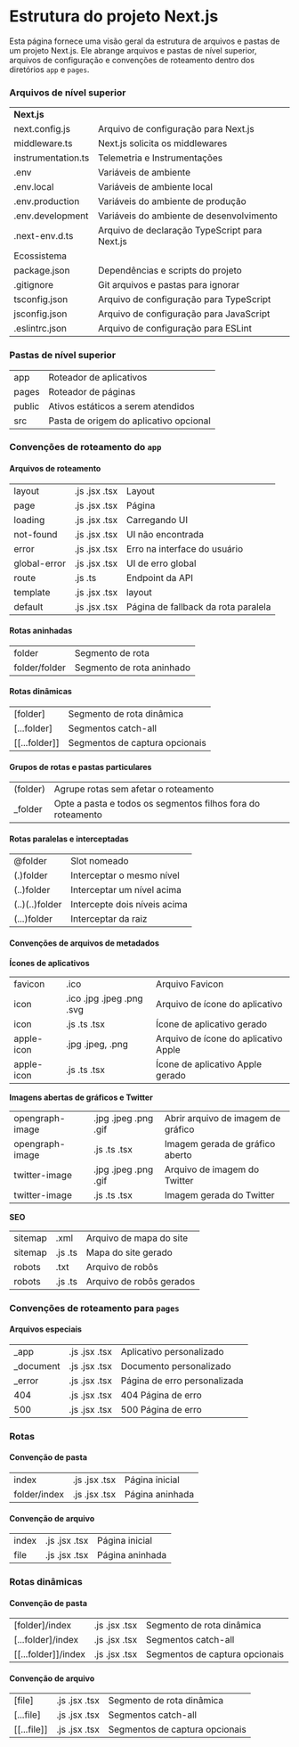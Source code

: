 # Estrutura do projeto Next.js

Esta página fornece uma visão geral da estrutura de arquivos e pastas de um projeto Next.js. Ele abrange arquivos e pastas de nível superior, arquivos de configuração e convenções de roteamento dentro dos diretórios `app` e `pages`.

### Arquivos de nível superior

<table>
  <tr>
    <td colspan="2">
      <strong>Next.js</strong>
    </td>
  </tr>
  <tr>
    <td>next.config.js</td>
    <td>Arquivo de configuração para Next.js</td>
  </tr>
  <tr>
    <td>
      middleware.ts
    </td>
    <td>
      Next.js solicita os middlewares
    </td>
  </tr>
  <tr>
    <td>instrumentation.ts</td>
    <td>Telemetria e Instrumentações</td>
  </tr>
  <tr>
    <td>.env</td>
    <td>Variáveis de ambiente</td>
  </tr>
  <tr>
    <td>.env.local</td>
    <td>Variáveis de ambiente local</td>
  </tr>
  <tr>
    <td>.env.production</td>
    <td>Variáveis do ambiente de produção</td>
  </tr>
  <tr>
    <td>.env.development</td>
    <td>Variáveis do ambiente de desenvolvimento</td>
  </tr>
  <tr>
    <td>.next-env.d.ts</td>
    <td>Arquivo de declaração TypeScript para Next.js</td>
  </tr>
  <tr>
    <td colspan="2">Ecossistema</td>
  </tr>
  <tr>
    <td>package.json</td>
    <td>Dependências e scripts do projeto</td>
  </tr>
  <tr>
    <td>.gitignore</td>
    <td>Git arquivos e pastas para ignorar</td>
  </tr>
  <tr>
    <td>tsconfig.json</td>
    <td>Arquivo de configuração para TypeScript</td>
  </tr>
  <tr>
    <td>jsconfig.json</td>
    <td>Arquivo de configuração para JavaScript</td>
  </tr>
  <tr>
    <td>.eslintrc.json</td>
    <td>Arquivo de configuração para ESLint</td>
  </tr>
</table>
	
### Pastas de nível superior

<table>
  <tr>
    <td>app</td>
    <td>Roteador de aplicativos</td>
  </tr>
  <tr>
    <td>pages</td>
    <td>Roteador de páginas</td>
  </tr>
  <tr>
    <td>public</td>
    <td>Ativos estáticos a serem atendidos</td>
  </tr>
  <tr>
    <td>src</td>
    <td>Pasta de origem do aplicativo opcional</td>
  </tr>
</table>

### Convenções de roteamento do `app` 

#### Arquivos de roteamento

<table>
  <tr>
    <td>layout</td>
    <td>.js .jsx .tsx</td>
    <td>Layout</td>
  </tr>
  <tr>
    <td>page</td>
    <td>.js .jsx .tsx</td>
    <td>Página</td
  </tr>
  <tr>
    <td>loading</td>
    <td>.js .jsx .tsx</td>
    <td>Carregando UI</td>
  </tr>
  <tr>
    <td>not-found</td>
    <td>.js .jsx .tsx</td>
    <td>UI não encontrada</td>
  </tr>
  <tr>
    <td>error</td>
    <td>.js .jsx .tsx</td>
    <td>Erro na interface do usuário</td>
  </tr>
  <tr>
    <td>global-error</td>
    <td>.js .jsx .tsx</td>
    <td>UI de erro global</td>
  </tr>
  <tr>
    <td>route</td>
    <td>.js .ts</td>
    <td>Endpoint da API</td>
  </tr>
  <tr>
    <td>template</td>
    <td>.js .jsx .tsx</td>
    <td>layout</td>
  </tr>
  <tr>
    <td>default</td>
    <td>.js .jsx .tsx</td>
    <td>Página de fallback da rota paralela</td>
  </tr>
</table>

#### Rotas aninhadas

<table>
  <tr>
    <td>folder</td>
    <td>Segmento de rota</td>
  </tr>
	<tr>
    <td>folder/folder</td>
    <td>Segmento de rota aninhado</td>
  </tr>
</table>

#### Rotas dinâmicas
<table>
	<tr>
		<td>[folder]</td>
		<td>Segmento de rota dinâmica</td>
	</tr>
	<tr>
		<td>[...folder]</td>
		<td>Segmentos catch-all</td>
	</tr>
	<tr>
		<td>[[...folder]]</td>
		<td>Segmentos de captura opcionais</td>
	</tr>
</table>
	
#### Grupos de rotas e pastas particulares
<table>
	<tr>
		<td>(folder)</td>
		<td>Agrupe rotas sem afetar o roteamento</td>
	</tr>
	<tr>
		<td>_folder</td>
		<td>Opte a pasta e todos os segmentos filhos fora do roteamento</td>
	</tr>
</table>
	
#### Rotas paralelas e interceptadas

<table>
	<tr>
		<td>@folder</td>
		<td>Slot nomeado</td>
	</tr>
	<tr>
		<td>(.)folder</td>
		<td>Interceptar o mesmo nível</td>
	</tr>
	<tr>
		<td>(..)folder</td>
		<td>Interceptar um nível acima</td>
	</tr>
	<tr>
		<td>(..)(..)folder</td>
		<td>Intercepte dois níveis acima</td>
	</tr>
	<tr>
		<td>(...)folder</td>
		<td>Interceptar da raiz</td>
	</tr>
</table>
	
#### Convenções de arquivos de metadados

**Ícones de aplicativos**
<table>
	<tr>
		<td>favicon</td>
		<td>.ico</td>
		<td>Arquivo Favicon</td>
	</tr>
	<tr>
		<td>icon</td>
		<td>.ico .jpg .jpeg .png .svg</td>
		<td>Arquivo de ícone do aplicativo</td>
	</tr>
	<tr>
		<td>icon</td>
		<td>.js .ts .tsx</td>
		<td>Ícone de aplicativo gerado</td>
	</tr>
	<tr>
		<td>apple-icon</td>
		<td>.jpg .jpeg, .png</td>
		<td>Arquivo de ícone do aplicativo Apple</td>
	</tr>
	<tr>
		<td>apple-icon</td>
		<td>.js .ts .tsx</td>
		<td>Ícone de aplicativo Apple gerado</td>
	</tr>
</table>
		
**Imagens abertas de gráficos e Twitter**
<table>
	<tr>
		<td>opengraph-image</td>
		<td>.jpg .jpeg .png .gif</td>
		<td>Abrir arquivo de imagem de gráfico</td>
	</tr>
	<tr>
		<td>opengraph-image</td>
		<td>.js .ts .tsx</td>
		<td>Imagem gerada de gráfico aberto</td>
	</tr>
	<tr>
		<td>twitter-image</td>
		<td>.jpg .jpeg .png .gif</td>
		<td>Arquivo de imagem do Twitter</td>
	</tr>
	<tr>
		<td>twitter-image</td>
		<td>.js .ts .tsx</td>
		<td>Imagem gerada do Twitter</td>
	</tr>
</table>

**SEO**

<table>
	<tr>
		<td>sitemap</td>
		<td>.xml</td>
		<td>Arquivo de mapa do site</td>
	</tr>
	<tr>
		<td>sitemap</td>
		<td>.js .ts</td>
		<td>Mapa do site gerado</td>
	</tr>
	<tr>
		<td>robots</td>
		<td>.txt</td>
		<td>Arquivo de robôs</td>
	</tr>
	<tr>
		<td>robots</td>
		<td>.js .ts</td>
		<td>Arquivo de robôs gerados</td>
	</tr>
</table>
		
### Convenções de roteamento para `pages`

#### Arquivos especiais

<table>
	<tr>
		<td>_app</td>
		<td>.js .jsx .tsx</td>
		<td>Aplicativo personalizado</td>
	</tr>
	<tr>
		<td>_document</td>
		<td>.js .jsx .tsx</td>
		<td>Documento personalizado</td>
	</tr>
	<tr>
		<td>_error</td>
		<td>.js .jsx .tsx</td>
		<td>Página de erro personalizada</td>
	</tr>
	<tr>
		<td>404</td>
		<td>.js .jsx .tsx</td>
		<td>404 Página de erro</td>
	</tr>
	<tr>
		<td>500</td>
		<td>.js .jsx .tsx</td>
		<td>500 Página de erro</td>
	</tr>
</table>

### Rotas

#### Convenção de pasta		

<table>
	<tr>
		<td>index</td>
		<td>.js .jsx .tsx</td>
		<td>Página inicial</td>
	</tr>
	<tr>
		<td>folder/index</td>
		<td>.js .jsx .tsx</td>
		<td>Página aninhada</td>
	</tr>
</table>

#### Convenção de arquivo

<table>
	<tr>
		<td>index</td>
		<td>.js .jsx .tsx</td>
		<td>Página inicial</td>
	</tr>
	<tr>
		<td>file</td>
		<td>.js .jsx .tsx</td>
		<td>Página aninhada</td>
	</tr>
</table>

  
### Rotas dinâmicas

#### Convenção de pasta

<table>
	<tr>
		<td>[folder]/index</td>
		<td>.js .jsx .tsx</td>
		<td>Segmento de rota dinâmica</td>
	</tr>
	<tr>
		<td>[...folder]/index</td>
		<td>.js .jsx .tsx</td>
		<td>Segmentos catch-all</td>
	</tr>
	<tr>
		<td>[[...folder]]/index</td>
		<td>.js .jsx .tsx</td>
		<td>Segmentos de captura opcionais</td>
	</tr>
</table>

#### Convenção de arquivo

<table>
	<tr>
		<td>[file]</td>
		<td>.js .jsx .tsx</td>
		<td>Segmento de rota dinâmica</td>
	</tr>
	<tr>
		<td>[...file]</td>
		<td>.js .jsx .tsx</td>
		<td>Segmentos catch-all</td>
	</tr>
	<tr>
		<td>[[...file]]</td>
		<td>.js .jsx .tsx</td>
		<td>Segmentos de captura opcionais</td>
	</tr>
</table>
